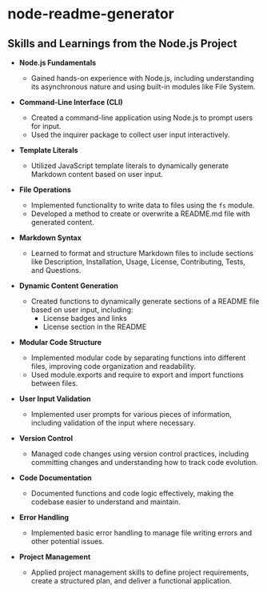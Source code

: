 # node-readme-generator
## Skills and Learnings from the Node.js Project

- **Node.js Fundamentals**
  - Gained hands-on experience with Node.js, including understanding its asynchronous nature and using built-in modules like File System.

- **Command-Line Interface (CLI)**
  - Created a command-line application using Node.js to prompt users for input.
  - Used the inquirer package to collect user input interactively.

- **Template Literals**
  - Utilized JavaScript template literals to dynamically generate Markdown content based on user input.

- **File Operations**
  - Implemented functionality to write data to files using the `fs` module.
  - Developed a method to create or overwrite a README.md file with generated content.

- **Markdown Syntax**
  - Learned to format and structure Markdown files to include sections like Description, Installation, Usage, License, Contributing, Tests, and Questions.

- **Dynamic Content Generation**
  - Created functions to dynamically generate sections of a README file based on user input, including:
    - License badges and links
    - License section in the README

- **Modular Code Structure**
  - Implemented modular code by separating functions into different files, improving code organization and readability.
  - Used module.exports and require to export and import functions between files.

- **User Input Validation**
  - Implemented user prompts for various pieces of information, including validation of the input where necessary.

- **Version Control**
  - Managed code changes using version control practices, including committing changes and understanding how to track code evolution.

- **Code Documentation**
  - Documented functions and code logic effectively, making the codebase easier to understand and maintain.

- **Error Handling**
  - Implemented basic error handling to manage file writing errors and other potential issues.

- **Project Management**
  - Applied project management skills to define project requirements, create a structured plan, and deliver a functional application.

